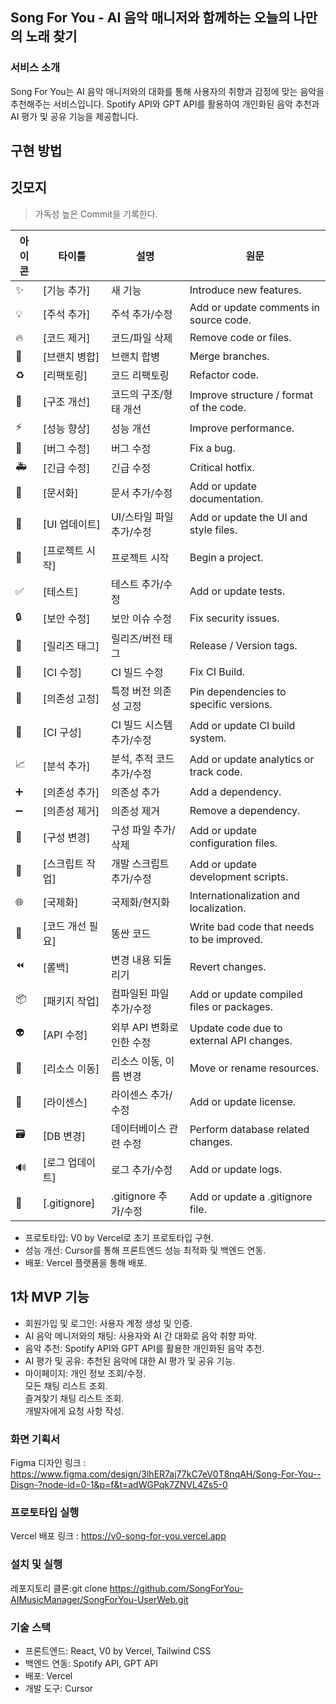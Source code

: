 ## Song For You - AI 음악 매니저와 함께하는 오늘의 나만의 노래 찾기  
### 서비스 소개    
Song For You는 AI 음악 매니저와의 대화를 통해 사용자의 취향과 감정에 맞는 음악을 추천해주는 서비스입니다. Spotify API와 GPT API를 활용하여 개인화된 음악 추천과 AI 평가 및 공유 기능을 제공합니다.   

## 구현 방법   

## 깃모지
> 가독성 높은 Commit을 기록한다.    

| 아이콘 | 타이틀 | 설명 | 원문 |
| --- | --- | --- | --- |
| ✨ | [기능 추가] | 새 기능 | Introduce new features. |
| 💡 | [주석 추가] | 주석 추가/수정 | Add or update comments in source code. |
| 🔥 | [코드 제거] | 코드/파일 삭제 | Remove code or files. |
| 🔀 | [브랜치 병합] | 브랜치 합병 | Merge branches. |
| ♻️ | [리팩토링] | 코드 리팩토링 | Refactor code. |
| 🎨 | [구조 개선] | 코드의 구조/형태 개선 | Improve structure / format of the code. |
| ⚡️ | [성능 향상] | 성능 개선 | Improve performance. |
| 🐛 | [버그 수정] | 버그 수정 | Fix a bug. |
| 🚑 | [긴급 수정] | 긴급 수정 | Critical hotfix. |
| 📝 | [문서화] | 문서 추가/수정 | Add or update documentation. |
| 💄 | [UI 업데이트] | UI/스타일 파일 추가/수정 | Add or update the UI and style files. |
| 🎉 | [프로젝트 시작] | 프로젝트 시작 | Begin a project. |
| ✅ | [테스트] | 테스트 추가/수정 | Add or update tests. |
| 🔒 | [보안 수정] | 보안 이슈 수정 | Fix security issues. |
| 🔖 | [릴리즈 태그] | 릴리즈/버전 태그 | Release / Version tags. |
| 💚 | [CI 수정] | CI 빌드 수정 | Fix CI Build. |
| 📌 | [의존성 고정] | 특정 버전 의존성 고정 | Pin dependencies to specific versions. |
| 👷 | [CI 구성] | CI 빌드 시스템 추가/수정 | Add or update CI build system. |
| 📈 | [분석 추가] | 분석, 추적 코드 추가/수정 | Add or update analytics or track code. |
| ➕ | [의존성 추가] | 의존성 추가 | Add a dependency. |
| ➖ | [의존성 제거] | 의존성 제거 | Remove a dependency. |
| 🔧 | [구성 변경] | 구성 파일 추가/삭제 | Add or update configuration files. |
| 🔨 | [스크립트 작업] | 개발 스크립트 추가/수정 | Add or update development scripts. |
| 🌐 | [국제화] | 국제화/현지화 | Internationalization and localization. |
| 💩 | [코드 개선 필요] | 똥싼 코드 | Write bad code that needs to be improved. |
| ⏪ | [롤백] | 변경 내용 되돌리기 | Revert changes. |
| 📦 | [패키지 작업] | 컴파일된 파일 추가/수정 | Add or update compiled files or packages. |
| 👽 | [API 수정] | 외부 API 변화로 인한 수정 | Update code due to external API changes. |
| 🚚 | [리소스 이동] | 리소스 이동, 이름 변경 | Move or rename resources. |
| 📄 | [라이센스] | 라이센스 추가/수정 | Add or update license. |
| 🗃 | [DB 변경] | 데이터베이스 관련 수정 | Perform database related changes. |
| 🔊 | [로그 업데이트] | 로그 추가/수정 | Add or update logs. |
| 🙈 | [.gitignore] | .gitignore 추가/수정 | Add or update a .gitignore file. |


* 프로토타입: V0 by Vercel로 초기 프로토타입 구현.
* 성능 개선: Cursor를 통해 프론트엔드 성능 최적화 및 백엔드 연동.
* 배포: Vercel 플랫폼을 통해 배포.

## 1차 MVP 기능

* 회원가입 및 로그인: 사용자 계정 생성 및 인증.
* AI 음악 메니저와의 채팅: 사용자와 AI 간 대화로 음악 취향 파악.
* 음악 추천: Spotify API와 GPT API를 활용한 개인화된 음악 추천.
* AI 평가 및 공유: 추천된 음악에 대한 AI 평가 및 공유 기능.
* 마이페이지:
개인 정보 조회/수정.  
모든 채팅 리스트 조회.  
즐겨찾기 채팅 리스트 조회.  
개발자에게 요청 사항 작성.  

### 화면 기획서
Figma 디자인 링크 : https://www.figma.com/design/3lhER7aj77kC7eV0T8nqAH/Song-For-You--Disgn-?node-id=0-1&p=f&t=adWGPqk7ZNVL4Zs5-0

### 프로토타입 실행
Vercel 배포 링크 : https://v0-song-for-you.vercel.app

### 설치 및 실행
레포지토리 클론:git clone https://github.com/SongForYou-AIMusicManager/SongForYou-UserWeb.git

### 기술 스택
* 프론트엔드: React, V0 by Vercel, Tailwind CSS
* 백엔드 연동: Spotify API, GPT API
* 배포: Vercel
* 개발 도구: Cursor
